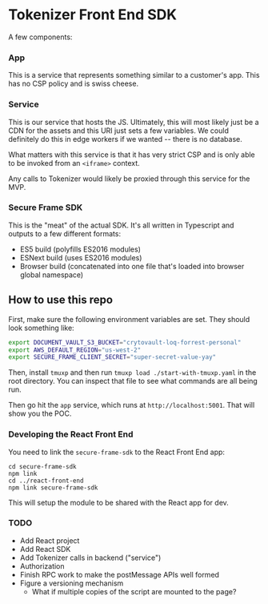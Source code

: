 # Tokenizer Front End SDK

A few components:

### App
This is a service that represents something similar to a customer's app. This has no CSP policy and is swiss cheese.

### Service
This is our service that hosts the JS. Ultimately, this will most likely just be a CDN for the assets and this URI just sets a few variables. We could definitely do this in edge workers if we wanted -- there is no database.

What matters with this service is that it has very strict CSP and is only able to be invoked from an `<iframe>` context.

Any calls to Tokenizer would likely be proxied through this service for the MVP.

### Secure Frame SDK
This is the "meat" of the actual SDK. It's all written in Typescript and outputs to a few different formats:
- ES5 build (polyfills ES2016 modules)
- ESNext build (uses ES2016 modules)
- Browser build (concatenated into one file that's loaded into browser global namespace)

## How to use this repo
First, make sure the following environment variables are set.  They should look something like: 
```bash
export DOCUMENT_VAULT_S3_BUCKET="crytovault-loq-forrest-personal"
export AWS_DEFAULT_REGION="us-west-2"
export SECURE_FRAME_CLIENT_SECRET="super-secret-value-yay"
```
Then, install `tmuxp` and then run `tmuxp load ./start-with-tmuxp.yaml` in the root directory. You can inspect that file to see what commands are all being run.

Then go hit the `app` service, which runs at `http://localhost:5001`. That will show you the POC.

### Developing the React Front End
You need to link the `secure-frame-sdk` to the React Front End app:
```
cd secure-frame-sdk
npm link
cd ../react-front-end
npm link secure-frame-sdk
```

This will setup the module to be shared with the React app for dev.

### TODO
- Add React project
- Add React SDK
- Add Tokenizer calls in backend ("service")
- Authorization
- Finish RPC work to make the postMessage APIs well formed
- Figure a versioning mechanism
  - What if multiple copies of the script are mounted to the page?

